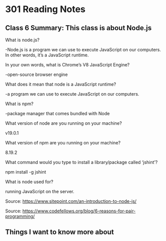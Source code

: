 # 301 Reading Notes

## Class 6 Summary: This class is about Node.js

What is node.js?

-Node.js is a program we can use to execute JavaScript on our computers. In other words, it’s a JavaScript runtime.

In your own words, what is Chrome’s V8 JavaScript Engine?

-open-source browser engine

What does it mean that node is a JavaScript runtime?

-a program we can use to execute JavaScript on our computers.

What is npm?

-package manager that comes bundled with Node

What version of node are you running on your machine?

v19.0.1

What version of npm are you running on your machine?

8.19.2

What command would you type to install a library/package
called ‘jshint’?

npm install -g jshint

What is node used for?

running JavaScript on the server.

Source: <https://www.sitepoint.com/an-introduction-to-node-js/>

Source: <https://www.codefellows.org/blog/6-reasons-for-pair-programming/>

## Things I want to know more about
